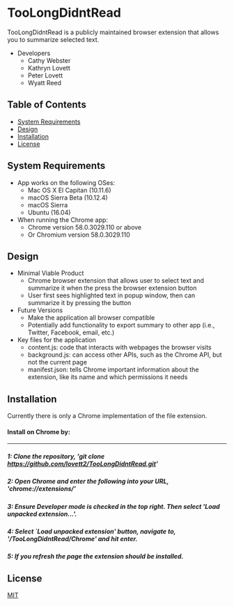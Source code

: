 # TooLongDidntRead
TooLongDidntRead is a publicly maintained browser extension that allows you to summarize selected text.
- Developers
    - Cathy Webster
    - Kathryn Lovett
    - Peter Lovett
    - Wyatt Reed

## Table of Contents
- [System Requirements](#system-requirements)
- [Design](#design)
- [Installation](#installation)
- [License](#license)

## System Requirements
- App works on the following OSes:
	- Mac OS X El Capitan (10.11.6)
	- macOS Sierra Beta (10.12.4)
	- macOS Sierra
	- Ubuntu (16.04)
- When running the Chrome app:
	- Chrome version 58.0.3029.110 or above
	- Or Chromium version 58.0.3029.110

## Design
- Minimal Viable Product
    - Chrome browser extension that allows user to select text and summarize it when the press the browser extension button
    - User first sees highlighted text in popup window, then can summarize it by pressing the button
- Future Versions 
    - Make the application all browser compatible
    - Potentially add functionality to export summary to other app (i.e., Twitter, Facebook, email, etc.)
- Key files for the application
    - content.js: code that interacts with webpages the browser visits
    - background.js: can access other APIs, such as the Chrome API, but not the current page
    - manifest.json: tells Chrome important information about the extension, like its name and which permissions it needs

## Installation
Currently there is only a Chrome implementation of the file extension. 

#### Install on Chrome by:
--------------

##### 1: Clone the repository, 'git clone https://github.com/lovett2/TooLongDidntRead.git'

##### 2: Open Chrome and enter the following into your URL, 'chrome://extensions/'

##### 3: Ensure Developer mode is checked in the top right. Then select 'Load unpacked extension...'.

##### 4: Select `Load unpacked extension' button, navigate to, '/TooLongDidntRead/Chrome' and hit enter.

##### 5: If you refresh the page the extension should be installed.

## License

[MIT](LICENSE)
